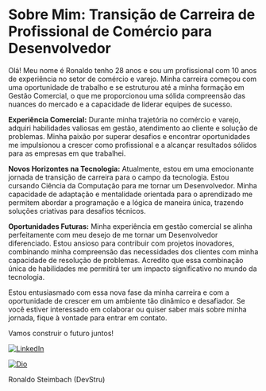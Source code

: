# Sobre Mim: Transição de Carreira de Profissional de Comércio para Desenvolvedor

Olá! Meu nome é Ronaldo tenho 28 anos e sou um profissional com 10 anos de experiência no setor de comércio e varejo. Minha carreira começou com uma oportunidade de trabalho e se estruturou até a minha formação em Gestão Comercial, o que me proporcionou uma sólida compreensão das nuances do mercado e a capacidade de liderar equipes de sucesso.

**Experiência Comercial:**
Durante minha trajetória no comércio e varejo, adquiri habilidades valiosas em gestão, atendimento ao cliente e solução de problemas. Minha paixão por superar desafios e encontrar oportunidades me impulsionou a crescer como profissional e a alcançar resultados sólidos para as empresas em que trabalhei.

**Novos Horizontes na Tecnologia:**
Atualmente, estou em uma emocionante jornada de transição de carreira para o campo da tecnologia. Estou cursando Ciência da Computação para me tornar um Desenvolvedor. Minha capacidade de adaptação e mentalidade orientada para o aprendizado me permitem abordar a programação e a lógica de maneira única, trazendo soluções criativas para desafios técnicos.

**Oportunidades Futuras:**
Minha experiência em gestão comercial se alinha perfeitamente com meu desejo de me tornar um Desenvolvedor diferenciado. Estou ansioso para contribuir com projetos inovadores, combinando minha compreensão das necessidades dos clientes com minha capacidade de resolução de problemas. Acredito que essa combinação única de habilidades me permitirá ter um impacto significativo no mundo da tecnologia.

Estou entusiasmado com essa nova fase da minha carreira e com a oportunidade de crescer em um ambiente tão dinâmico e desafiador. Se você estiver interessado em colaborar ou quiser saber mais sobre minha jornada, fique à vontade para entrar em contato.

Vamos construir o futuro juntos!

[![LinkedIn](https://img.shields.io/badge/LinkedIn-000?style=for-the-badge&logo=linkedin&logoColor=0E76A8)](https://www.linkedin.com/in/SEUUSERNAME/)

[![Dio](https://img.shields.io/badge/-Meu%20Perfil%20na%20DIO-30A3DC?style=for-the-badge)](https://web.dio.me/users/ronaldo_dev_contato?tab=skills)

Ronaldo Steimbach (DevStru)



